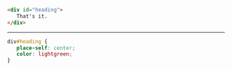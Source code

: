 ```html
<div id="heading">
   That's it.
</div>
```

---

```css {
div#heading {
   place-self: center;
   color: lightgreen;
}
